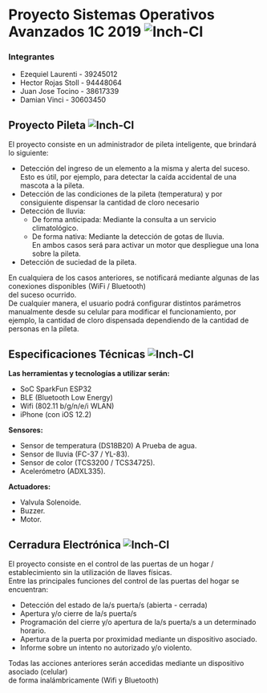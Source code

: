 # Proyecto Sistemas Operativos Avanzados 1C 2019 ![Inch-CI](https://inch-ci.org/assets/badge-example-b71f9e833318f66f64b3f23877113051.svg)

### Integrantes

- Ezequiel Laurenti - 39245012
- Hector Rojas Stoll - 94448064
- Juan Jose Tocino - 38617339
- Damian Vinci - 30603450


## Proyecto Pileta ![Inch-CI](https://img.shields.io/badge/Proyecto-Actual-brigthgreen.svg)  

El proyecto consiste en un administrador de pileta inteligente, que brindará lo siguiente:
- Detección del ingreso de un elemento a la misma y alerta del suceso.  
Esto es útil, por ejemplo, para detectar la caída accidental de una mascota a la pileta.  
- Detección de las condiciones de la pileta (temperatura) y por consiguiente dispensar la cantidad de cloro necesario
- Detección de lluvia:
  - De forma anticipada: Mediante la consulta a un servicio climatológico.
  - De forma nativa: Mediante la detección de gotas de lluvia.  
  En ambos casos será para activar un motor que despliegue una lona sobre la pileta.
- Detección de suciedad de la pileta.  

En cualquiera de los casos anteriores, se notificará mediante algunas de las conexiones disponibles (WiFi / Bluetooth)   
del suceso ocurrido.  
De cualquier manera, el usuario podrá configurar distintos parámetros manualmente desde su celular para modificar el funcionamiento, por ejemplo, la cantidad de cloro dispensada dependiendo de la cantidad de personas en la pileta.

## Especificaciones Técnicas ![Inch-CI](https://img.shields.io/badge/Proyecto-Especificaciones-blue.svg)

**Las herramientas y tecnologías a utilizar serán:**

- SoC SparkFun ESP32
- BLE (Bluetooth Low Energy)
- Wifi (802.11 b/g/n/e/i WLAN)
- iPhone (con iOS 12.2)

**Sensores:**
 - Sensor de temperatura (DS18B20) A Prueba de agua.
 - Sensor de lluvia (FC-37 / YL-83).
 - Sensor de color (TCS3200 / TCS34725).
 - Acelerómetro (ADXL335).
 
 **Actuadores:**
  - Valvula Solenoide.
  - Buzzer.
  - Motor.

## Cerradura Electrónica  ![Inch-CI](https://img.shields.io/badge/Proyecto-Descartado-red.svg)

El proyecto consiste en el control de las puertas de un hogar / establecimiento sin la utilización de llaves físicas.  
Entre las principales funciones del control de las puertas del hogar se encuentran:
- Detección del estado de la/s puerta/s (abierta - cerrada) 
- Apertura y/o cierre de la/s puerta/s 
- Programación del cierre y/o apertura de la/s puerta/s a un determinado horario.
- Apertura de la puerta por proximidad mediante un dispositivo asociado.
- Informe sobre un intento no autorizado y/o violento.

Todas las acciones anteriores serán accedidas mediante un dispositivo asociado (celular)   
de forma inalámbricamente (Wifi y Bluetooth)

